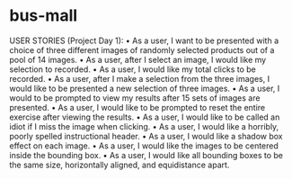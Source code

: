 # bus-mall

USER STORIES (Project Day 1):
• As a user, I want to be presented with a choice of three different images of randomly selected products out of a pool of 14 images.
• As a user, after I select an image, I would like my selection to recorded.
• As a user, I would like my total clicks to be recorded.
• As a user, after I make a selection from the three images, I would like to be presented a new selection of three images.
• As a user, I would to be prompted to view my results after 15 sets of images are presented.
• As a user, I would like to be prompted to reset the entire exercise after viewing the results.
• As a user, I would like to be called an idiot if I miss the image when clicking.
• As a user, I would like a horribly, poorly spelled instructional header.
• As a user, I would like a shadow box effect on each image.
• As a user, I would like the images to be centered inside the bounding box.
• As a user, I would like all bounding boxes to be the same size, horizontally aligned, and equidistance apart.
